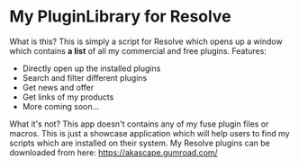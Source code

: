 # My PluginLibrary for Resolve

What is this?
This is simply a script for Resolve which opens up a window which contains **a list** of all my commercial and free plugins.
Features:
- Directly open up the installed plugins
- Search and filter different plugins
- Get news and offer
- Get links of my products
- More coming soon...

What it's not?
This app doesn't contains any of my fuse plugin files or macros. This is just a showcase application which will help users to find my scripts which are installed on their system. My Resolve plugins can be downloaded from here: https://akascape.gumroad.com/


